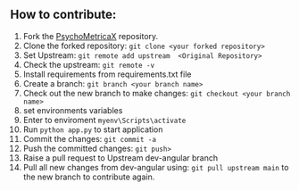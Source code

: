 ## How to contribute: 
1. Fork the [PsychoMetricaX](https://github.com/Bankar-Swapnil/PsychoMetricaX) repository.
2. Clone the forked repository: `git clone <your forked repository>`
3. Set Upstream: `git remote add upstream  <Original Repository>`
4. Check the upstream: `git remote -v`
5. Install requirements from requirements.txt file
6. Create a branch: `git branch <your branch name>`
7. Check out the new branch to make changes: `git checkout <your branch name>`
8. set environments variables
9. Enter to enviroment `myenv\Scripts\activate`
10. Run `python app.py` to start application
17. Commit the changes: `git commit -a`
18. Push the committed changes: `git push>`
19. Raise a pull request to Upstream dev-angular branch
20. Pull all new changes from dev-angular using: `git pull upstream main` to the new branch to contribute again.